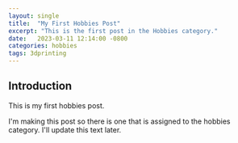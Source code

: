 ```yaml
---
layout: single
title:  "My First Hobbies Post"
excerpt: "This is the first post in the Hobbies category."
date:   2023-03-11 12:14:00 -0800
categories: hobbies
tags: 3dprinting
---
```


## Introduction

This is my first hobbies post.

I'm making this post so there is one that is assigned to the hobbies category. I'll update this text later.
